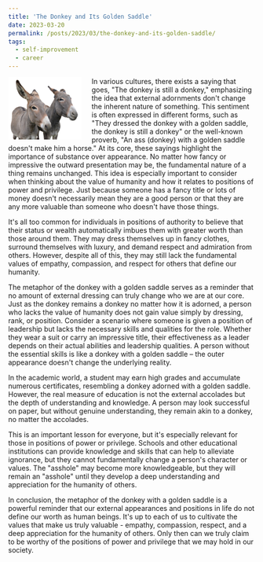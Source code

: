```yaml
---
title: 'The Donkey and Its Golden Saddle'
date: 2023-03-20
permalink: /posts/2023/03/the-donkey-and-its-golden-saddle/
tags:
  - self-improvement
  - career
---
```


<img width="150" alt="donkey" src="/images/posts/the-donkey-is-still-a-donkey.png" style="float: left; margin-right: 20px;" />  In various cultures, there exists a saying that goes, "The donkey is still a donkey," emphasizing the idea that external adornments don't change the inherent nature of something. This sentiment is often expressed in different forms, such as "They dressed the donkey with a golden saddle, the donkey is still a donkey" or the well-known proverb, "An ass (donkey) with a golden saddle doesn't make him a horse." At its core, these sayings highlight the importance of substance over appearance. No matter how fancy or impressive the outward presentation may be, the fundamental nature of a thing remains unchanged. This idea is especially important to consider when thinking about the value of humanity and how it relates to positions of power and privilege. Just because someone has a fancy title or lots of money doesn't necessarily mean they are a good person or that they are any more valuable than someone who doesn't have those things.

It's all too common for individuals in positions of authority to believe that their status or wealth automatically imbues them with greater worth than those around them. They may dress themselves up in fancy clothes, surround themselves with luxury, and demand respect and admiration from others. However, despite all of this, they may still lack the fundamental values of empathy, compassion, and respect for others that define our humanity.

The metaphor of the donkey with a golden saddle serves as a reminder that no amount of external dressing can truly change who we are at our core. Just as the donkey remains a donkey no matter how it is adorned, a person who lacks the value of humanity does not gain value simply by dressing, rank, or position. Consider a scenario where someone is given a position of leadership but lacks the necessary skills and qualities for the role. Whether they wear a suit or carry an impressive title, their effectiveness as a leader depends on their actual abilities and leadership qualities. A person without the essential skills is like a donkey with a golden saddle – the outer appearance doesn't change the underlying reality.

In the academic world, a student may earn high grades and accumulate numerous certificates, resembling a donkey adorned with a golden saddle. However, the real measure of education is not the external accolades but the depth of understanding and knowledge. A person may look successful on paper, but without genuine understanding, they remain akin to a donkey, no matter the accolades.

This is an important lesson for everyone, but it's especially relevant for those in positions of power or privilege. Schools and other educational institutions can provide knowledge and skills that can help to alleviate ignorance, but they cannot fundamentally change a person's character or values. The "asshole" may become more knowledgeable, but they will remain an "asshole" until they develop a deep understanding and appreciation for the humanity of others.

In conclusion, the metaphor of the donkey with a golden saddle is a powerful reminder that our external appearances and positions in life do not define our worth as human beings. It's up to each of us to cultivate the values that make us truly valuable - empathy, compassion, respect, and a deep appreciation for the humanity of others. Only then can we truly claim to be worthy of the positions of power and privilege that we may hold in our society.
